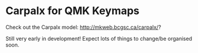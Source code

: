# Carpalx for QMK Keymaps

Check out the Carpalx model: http://mkweb.bcgsc.ca/carpalx/?

Still very early in development! Expect lots of things to change/be organised soon.
